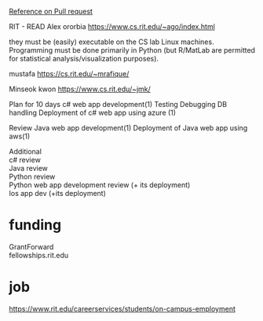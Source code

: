 [Reference on Pull request](https://zellwk.com/blog/edit-pull-request/)

RIT - READ
Alex ororbia
https://www.cs.rit.edu/~ago/index.html

they must be (easily) executable on the CS lab Linux machines. Programming must be done primarily in Python (but R/MatLab are permitted for statistical analysis/visualization purposes).

mustafa
https://cs.rit.edu/~mrafique/

Minseok kwon
https://www.cs.rit.edu/~jmk/


Plan for 10 days
c# web app development(1)
Testing
Debugging
DB handling
Deployment of c# web app using azure (1)

Review Java web app development(1)
Deployment of Java web app using aws(1) 

Additional   
c# review  
Java review  
Python review   
Python web app development review (+ its deployment)  
Ios app dev (+its deployment)  

# funding
GrantForward    
fellowships.rit.edu    

# job
https://www.rit.edu/careerservices/students/on-campus-employment

